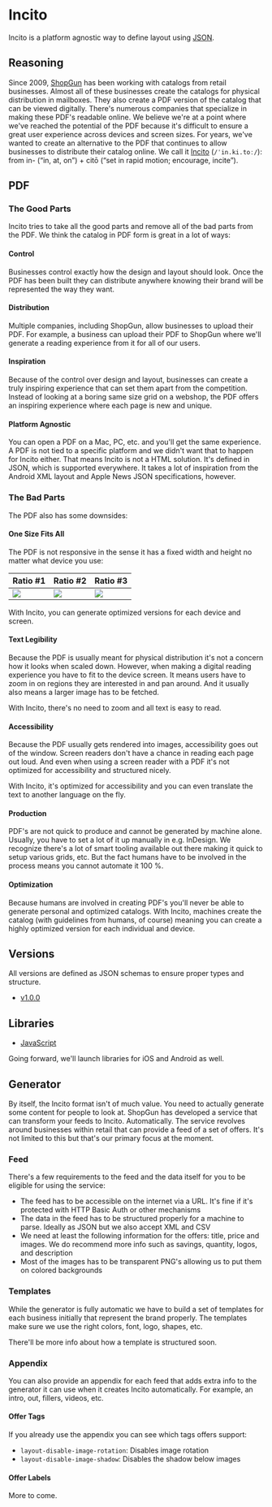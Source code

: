 # Incito

Incito is a platform agnostic way to define layout using [JSON](https://www.json.org).

## Reasoning

Since 2009, [ShopGun](https://shopgun.com) has been working with catalogs from retail businesses. Almost all of these businesses create the catalogs for physical distribution in mailboxes. They also create a PDF version of the catalog that can be viewed digitally. There's numerous companies that specialize in making these PDF's readable online. We believe we're at a point where we've reached the potential of the PDF because it's difficult to ensure a great user experience across devices and screen sizes. For years, we've wanted to create an alternative to the PDF that continues to allow businesses to distribute their catalog online. We call it [Incito](https://en.wiktionary.org/wiki/incito) (`/ˈin.ki.toː/`): from in- (“in, at, on”) +‎ citō (“set in rapid motion; encourage, incite”).

## PDF

### The Good Parts

Incito tries to take all the good parts and remove all of the bad parts from the PDF. We think the catalog in PDF form is great in a lot of ways:

####  Control

Businesses control exactly how the design and layout should look. Once the PDF has been built they can distribute anywhere knowing their brand will be represented the way they want.

#### Distribution

Multiple companies, including ShopGun, allow businesses to upload their PDF. For example, a business can upload their PDF to ShopGun where we'll generate a reading experience from it for all of our users.

#### Inspiration

Because of the control over design and layout, businesses can create a truly inspiring experience that can set them apart from the competition. Instead of looking at a boring same size grid on a webshop, the PDF offers an inspiring experience where each page is new and unique.

#### Platform Agnostic

You can open a PDF on a Mac, PC, etc. and you'll get the same experience. A PDF is not tied to a specific platform and we didn't want that to happen for Incito either. That means Incito is not a HTML solution. It's defined in JSON, which is supported everywhere. It takes a lot of inspiration from the Android XML layout and Apple News JSON specifications, however.

### The Bad Parts

The PDF also has some downsides:

#### One Size Fits All

The PDF is not responsive in the sense it has a fixed width and height no matter what device you use:

Ratio #1 | Ratio #2 | Ratio #3
--- | --- | ---
![](https://i.imgur.com/O2YBbRW.jpg) | ![](https://i.imgur.com/aAhnNaN.jpg) | ![](https://i.imgur.com/tLCQcq7.jpg)

With Incito, you can generate optimized versions for each device and screen.

#### Text Legibility

Because the PDF is usually meant for physical distribution it's not a concern how it looks when scaled down. However, when making a digital reading experience you have to fit to the device screen. It means users have to zoom in on regions they are interested in and pan around. And it usually also means a larger image has to be fetched.

With Incito, there's no need to zoom and all text is easy to read.

#### Accessibility

Because the PDF usually gets rendered into images, accessibility goes out of the window. Screen readers don't have a chance in reading each page out loud. And even when using a screen reader with a PDF it's not optimized for accessibility and structured nicely.

With Incito, it's optimized for accessibility and you can even translate the text to another language on the fly.

#### Production

PDF's are not quick to produce and cannot be generated by machine alone. Usually, you have to set a lot of it up manually in e.g. InDesign. We recognize there's a lot of smart tooling available out there making it quick to setup various grids, etc. But the fact humans have to be involved in the process means you cannot automate it 100 %.

#### Optimization

Because humans are involved in creating PDF's you'll never be able to generate personal and optimized catalogs. With Incito, machines create the catalog (with guidelines from humans, of course) meaning you can create a highly optimized version for each individual and device.

## Versions

All versions are defined as JSON schemas to ensure proper types and structure.

- [v1.0.0](/schemas/v1.0.0.json)

## Libraries

- [JavaScript](https://github.com/shopgun/incito-browser)

Going forward, we'll launch libraries for iOS and Android as well.

## Generator

By itself, the Incito format isn't of much value. You need to actually generate some content for people to look at. ShopGun has developed a service that can transform your feeds to Incito. Automatically. The service revolves around businesses within retail that can provide a feed of a set of offers. It's not limited to this but that's our primary focus at the moment.

### Feed

There's a few requirements to the feed and the data itself for you to be eligible for using the service:

- The feed has to be accessible on the internet via a URL. It's fine if it's protected with HTTP Basic Auth or other mechanisms
- The data in the feed has to be structured properly for a machine to parse. Ideally as JSON but we also accept XML and CSV
- We need at least the following information for the offers: title, price and images. We do recommend more info such as savings, quantity, logos, and description
- Most of the images has to be transparent PNG's allowing us to put them on colored backgrounds

### Templates

While the generator is fully automatic we have to build a set of templates for each business initially that represent the brand properly. The templates make sure we use the right colors, font, logo, shapes, etc.

There'll be more info about how a template is structured soon.

### Appendix

You can also provide an appendix for each feed that adds extra info to the generator it can use when it creates Incito automatically. For example, an intro, out, fillers, videos, etc.

#### Offer Tags

If you already use the appendix you can see which tags offers support:

- `layout-disable-image-rotation`: Disables image rotation
- `layout-disable-image-shadow`: Disables the shadow below images

#### Offer Labels

More to come.